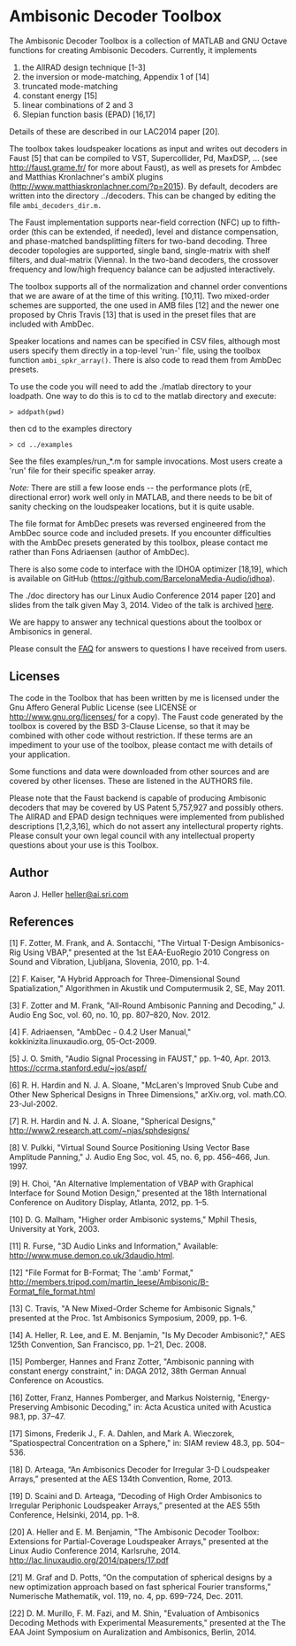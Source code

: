 Ambisonic Decoder Toolbox
=========================

The Ambisonic Decoder Toolbox is a collection of MATLAB and GNU Octave
functions for creating Ambisonic Decoders. Currently, it implements

1. the AllRAD design technique [1-3]
2. the inversion or mode-matching, Appendix 1 of [14]
3. truncated mode-matching
4. constant energy [15]
5. linear combinations of 2 and 3
6. Slepian function basis (EPAD) [16,17]

Details of these are described in our LAC2014 paper [20].

The toolbox takes loudspeaker locations as input and writes out
decoders in Faust [5] that can be compiled to VST, Supercollider, Pd,
MaxDSP, ...  (see http://faust.grame.fr/ for more about Faust), as
well as presets for Ambdec and Matthias Kronlachner's ambiX plugins
(http://www.matthiaskronlachner.com/?p=2015).  By default, decoders
are written into the directory ../decoders.  This can be changed by
editing the file `ambi_decoders_dir.m.`

The Faust implementation supports near-field correction (NFC) up to
fifth-order (this can be extended, if needed), level and distance
compensation, and phase-matched bandsplitting filters for two-band
decoding.  Three decoder topologies are supported, single band,
single-matrix with shelf filters, and dual-matrix (Vienna).  In the
two-band decoders, the crossover frequency and low/high frequency
balance can be adjusted interactively.

The toolbox supports all of the normalization and channel order 
conventions that we are aware of at the time of this writing. [10,11]. 
Two mixed-order schemes are supported, the one used in AMB files [12]
and the newer one proposed by Chris Travis [13] that is used in the 
preset files that are included with AmbDec. 

Speaker locations and names can be specified in CSV files, although
most users specify them directly in a top-level 'run-' file, using the
toolbox function `ambi_spkr_array()`.  There is also code to read them
from AmbDec presets.

To use the code you will need to add the ./matlab directory to your
loadpath.  One way to do this is to cd to the matlab directory and
execute:

    > addpath(pwd)
   
then cd to the examples directory

    > cd ../examples

See the files examples/run_*.m for sample invocations.  Most users
create a 'run' file for their specific speaker array.

*Note:* There are still a few loose ends -- the performance plots (rE,
directional error) work well only in MATLAB, and there needs to be bit
of sanity checking on the loudspeaker locations, but it is quite
usable.

The file format for AmbDec presets was reversed engineered from the
AmbDec source code and included presets.  If you encounter
difficulties with the AmbDec presets generated by this toolbox, please
contact me rather than Fons Adriaensen (author of AmbDec).

There is also some code to interface with the IDHOA optimizer [18,19],
which is available on GitHub (https://github.com/BarcelonaMedia-Audio/idhoa).

The ./doc directory has our Linux Audio Conference 2014 paper [20] and
slides from the talk given May 3, 2014.  Video of the talk is archived
[here](http://lac.linuxaudio.org/2014/video.php?id=12).

We are happy to answer any technical questions about the toolbox or
Ambisonics in general.

Please consult the
[FAQ](https://bitbucket.org/ambidecodertoolbox/adt/src/master/FAQ.md)
for answers to questions I have received from users.



Licenses
--------

The code in the Toolbox that has been written by me is licensed under
the Gnu Affero General Public License (see LICENSE or
http://www.gnu.org/licenses/ for a copy).  The Faust code generated by
the toolbox is covered by the BSD 3-Clause License, so that it may be
combined with other code without restriction. If these terms are an
impediment to your use of the toolbox, please contact me with details of
your application.

Some functions and data were downloaded from other sources and are
covered by other licenses.  These are listened in the AUTHORS file.

Please note that the Faust backend is capable of producing Ambisonic
decoders that may be covered by US Patent 5,757,927 and possibly
others. The AllRAD and EPAD design techniques were implemented from
published descriptions [1,2,3,16], which do not assert any
intellectural property rights.  Please consult your own legal council
with any intellectual property questions about your use is this
Toolbox.

Author
------
Aaron J. Heller <heller@ai.sri.com>


References
----------

[1] F. Zotter, M. Frank, and A. Sontacchi, "The Virtual T-Design
Ambisonics-Rig Using VBAP," presented at the 1st EAA-EuoRegio 2010
Congress on Sound and Vibration, Ljubljana, Slovenia, 2010, pp. 1-4.

[2] F. Kaiser, "A Hybrid Approach for Three-Dimensional Sound
Spatialization," Algorithmen in Akustik und Computermusik 2, SE, May
2011.

[3] F. Zotter and M. Frank, "All-Round Ambisonic Panning and
Decoding," J. Audio Eng Soc, vol. 60, no. 10, pp. 807–820, Nov. 2012.

[4] F. Adriaensen, "AmbDec - 0.4.2 User Manual,"
kokkinizita.linuxaudio.org, 05-Oct-2009.

[5] J. O. Smith, "Audio Signal Processing in FAUST," pp. 1–40,
Apr. 2013.  https://ccrma.stanford.edu/~jos/aspf/

[6] R. H. Hardin and N. J. A. Sloane, "McLaren's Improved Snub Cube
and Other New Spherical Designs in Three Dimensions," arXiv.org,
vol. math.CO. 23-Jul-2002.

[7] R. H. Hardin and N. J. A. Sloane, "Spherical Designs,"
http://www2.research.att.com/~njas/sphdesigns/

[8] V. Pulkki, "Virtual Sound Source Positioning Using Vector Base
Amplitude Panning," J. Audio Eng Soc, vol. 45, no. 6, pp. 456–466,
Jun. 1997.

[9] H. Choi, "An Alternative Implementation of VBAP with Graphical
Interface for Sound Motion Design," presented at the 18th
International Conference on Auditory Display, Atlanta, 2012, pp. 1–5.

[10] D. G. Malham, "Higher order Ambisonic systems," Mphil Thesis,
University at York, 2003.

[11] R. Furse, "3D Audio Links and Information," Available:
http://www.muse.demon.co.uk/3daudio.html.

[12] "File Format for B-Format; The '.amb' Format,"
http://members.tripod.com/martin_leese/Ambisonic/B-Format_file_format.html

[13] C. Travis, "A New Mixed-Order Scheme for Ambisonic Signals,"
presented at the Proc. 1st Ambisonics Symposium, 2009, pp. 1–6.

[14] A. Heller, R. Lee, and E. M. Benjamin, "Is My Decoder
Ambisonic?," AES 125th Convention, San Francisco, pp. 1–21, Dec. 2008.

[15] Pomberger, Hannes and Franz Zotter,  "Ambisonic panning with
constant energy constraint," in: DAGA 2012, 38th German Annual
Conference on Acoustics.

[16] Zotter, Franz, Hannes Pomberger, and Markus Noisternig,
"Energy-Preserving Ambisonic Decoding," in: Acta Acustica united with
Acustica 98.1, pp. 37–47.

[17] Simons, Frederik J., F. A. Dahlen, and Mark A. Wieczorek,
"Spatiospectral Concentration on a Sphere," in: SIAM review 48.3,
pp. 504–536.

[18] D. Arteaga, “An Ambisonics Decoder for Irregular 3-D Loudspeaker
Arrays,” presented at the AES 134th Convention, Rome, 2013.

[19] D. Scaini and D. Arteaga, “Decoding of High Order Ambisonics to
Irregular Periphonic Loudspeaker Arrays,” presented at the AES 55th
Conference, Helsinki, 2014, pp. 1–8.

[20] A. Heller and E. M. Benjamin, "The Ambisonic Decoder Toolbox:
Extensions for Partial-Coverage Loudspeaker Arrays," presented at the
Linux Audio Conference 2014, Karlsruhe, 2014.  http://lac.linuxaudio.org/2014/papers/17.pdf

[21] M. Graf and D. Potts, “On the computation of spherical designs by
a new optimization approach based on fast spherical Fourier
transforms,” Numerische Mathematik, vol. 119, no. 4, pp. 699–724,
Dec. 2011.

[22] D. M. Murillo, F. M. Fazi, and M. Shin, "Evaluation of Ambisonics
Decoding Methods with Experimental Measurements," presented at the
The EAA Joint Symposium on Auralization and Ambisonics, Berlin, 2014.
